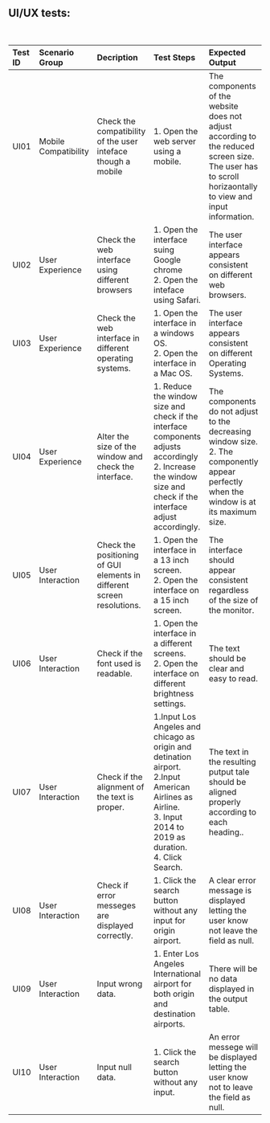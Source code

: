 ## UI/UX tests:

<br /> 

| Test ID | Scenario Group | Decription | Test Steps | Expected Output | Factors | Metrics | Remarks |
| :-             | :-      | :-         | :-         | :-              | :-      | :-      | :-      |
|UI01|Mobile Compatibility|Check the compatibility of the user inteface though a mobile|1. Open the web server using a mobile.|The components of the website does not adjust according to the reduced screen size.<br />The user has to scroll horizaontally to view and input information.|Portability|-|-|
|UI02|User Experience|Check the web interface using different browsers|1. Open the interface suing Google chrome <br/> 2. Open the inteface using Safari.  |The user interface appears consistent on different web browsers.|Portability|-|-|
|UI03|User Experience|Check the web interface in different operating systems.|1. Open the interface in a windows OS.<br />2. Open the interface in a Mac OS.|The user interface appears consistent on different Operating Systems.|Portability|-|-|
|UI04|User Experience |Alter the size of the window and check the interface. |1. Reduce the window size and check if the interface components adjusts accordingly<br />2. Increase the window size and check if the interface adjust accordingly.|The components do not adjust to the decreasing window size.<br />2. The componently appear perfectly when the window is at its maximum size.|Portability.|-|-|
|UI05|User Interaction|Check the positioning of GUI elements in different screen resolutions.|1. Open the interface in a 13 inch screen.<br />2. Open the interface on a 15 inch screen.|The interface should appear consistent regardless of the size of the monitor.|Correctness|-|-|
|UI06|User Interaction|Check if the font used is readable.|1. Open the interface in a different screens.<br />2. Open the interface on different brightness settings.|The text should be clear and easy to read.|Correctness|-|-|
|UI07|User Interaction|Check if the alignment of the text is proper.|1.Input Los Angeles and chicago as origin and detination airport.<br />2.Input American Airlines as Airline.<br />3. Input 2014 to 2019 as duration.<br />4. Click Search.| The text in the resulting putput tale should be aligned properly according to each heading..|Correctness|-|-|
|UI08|User Interaction|Check if error messeges are displayed correctly.|1. Click the search button without any input for origin airport.|A clear error message is displayed letting the user know not leave the field as null.|Correctness<br />Maintainability|-|-|
|UI09|User Interaction|Input wrong data.|1. Enter Los Angeles International airport for both origin and destination airports.|There will be no data displayed in the output table.|Correctness|-|-|
|UI10|User Interaction|Input null data.|1. Click the search button without any input.| An error messege will be displayed letting the user know not to leave the field as null.|Correctness<br />Maintainability|-|-|
